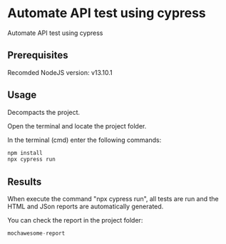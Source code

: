 # Automate API test using cypress

Automate API test using cypress

## Prerequisites

Recomded NodeJS version: v13.10.1

## Usage

Decompacts the project.

Open the terminal and locate the project folder.


In the terminal (cmd) enter the following commands:

```python
npm install
npx cypress run
```

## Results 

When execute the command "npx cypress run", all tests are run and the HTML and JSon reports are automatically generated.

You can check the report in the project folder:
```python
mochawesome-report
```

